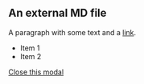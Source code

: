 ## An external MD file
A paragraph with some text and a [link](https://github.com/martinomagnifico).
- Item 1
- Item 2

[Close this modal](#multimodal)